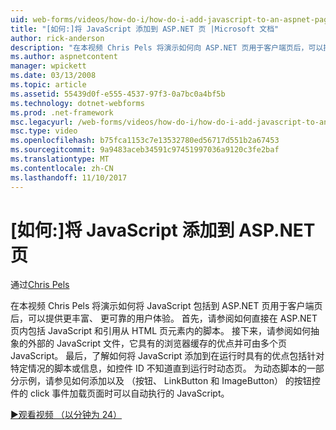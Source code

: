 ```yaml
---
uid: web-forms/videos/how-do-i/how-do-i-add-javascript-to-an-aspnet-page
title: "[如何:]将 JavaScript 添加到 ASP.NET 页 |Microsoft 文档"
author: rick-anderson
description: "在本视频 Chris Pels 将演示如何向 ASP.NET 页用于客户端页后，可以提供更丰富、 更可靠的用户体验中包含 JavaScript..."
ms.author: aspnetcontent
manager: wpickett
ms.date: 03/13/2008
ms.topic: article
ms.assetid: 55439d0f-e555-4537-97f3-0a7bc0a4bf5b
ms.technology: dotnet-webforms
ms.prod: .net-framework
msc.legacyurl: /web-forms/videos/how-do-i/how-do-i-add-javascript-to-an-aspnet-page
msc.type: video
ms.openlocfilehash: b75fca1153c7e13532780ed56717d551b2a67453
ms.sourcegitcommit: 9a9483aceb34591c97451997036a9120c3fe2baf
ms.translationtype: MT
ms.contentlocale: zh-CN
ms.lasthandoff: 11/10/2017
---
```

<a name="how-do-i-add-javascript-to-an-aspnet-page"></a>[如何:]将 JavaScript 添加到 ASP.NET 页
====================
通过[Chris Pels](https://twitter.com/chrispels)

在本视频 Chris Pels 将演示如何将 JavaScript 包括到 ASP.NET 页用于客户端页后，可以提供更丰富、 更可靠的用户体验。 首先，请参阅如何直接在 ASP.NET 页内包括 JavaScript 和引用从 HTML 页元素内的脚本。 接下来，请参阅如何抽象的外部的 JavaScript 文件，它具有的浏览器缓存的优点并可由多个页 JavaScript。 最后，了解如何将 JavaScript 添加到在运行时具有的优点包括针对特定情况的脚本或信息，如控件 ID 不知道直到运行时动态页。 为动态脚本的一部分示例，请参见如何添加以及 （按钮、 LinkButton 和 ImageButton） 的按钮控件的 click 事件加载页面时可以自动执行的 JavaScript。

[&#9654;观看视频 （以分钟为 24）](https://channel9.msdn.com/Blogs/ASP-NET-Site-Videos/how-do-i-add-javascript-to-an-aspnet-page)
